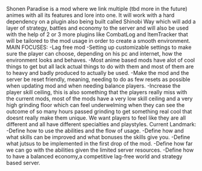 Shonen Paradise is a mod where we link multiple (tbd more in the future) animes with all its features and lore into one. It will work with a hard dependency on a plugin also being built called Shinobi Way which will add a layer of strategy, battles
  and economy to the server and will also be used with the help of 2 or 3 more plugins like CombatLog and ItemTracker that will be tailored to the mod usage in order to create a smooth environment.
MAIN FOCUSES:
  -Lag free mod
  -Setting up customizable settings to make sure the player can choose, depending on his pc and internet, how the environment looks and behaves.
  -Most anime based mods have alot of cool things to get but all lack actual things to do with them and most of them are to heavy and badly produced to actually be used.
  -Make the mod and the server be reset friendly, meaning, needing to do as few resets as possible when updating mod and when needing balance players.
  -Increase the player skill ceiling, this is also something that the players really miss with the current mods, most of the mods have a very low skill ceiling and a very high grinding floor which can feel underwelming when they can see
    the outcome of so many hours passed grinding to get something real cool that doesnt really make them unique. We want players to feel like they are all different and all have different specialties and playstyles.
Current Landmark:
-Define how to use the abilities and the flow of usage.
-Define how and what skills can be improved and what bonuses the skills give you.
-Define what jutsus to be implemented in the first drop of the mod.
-Define how far we can go with the abilities given the limited server resources.
-Define how to have a balanced economy,a competitive lag-free world and strategy based server.
